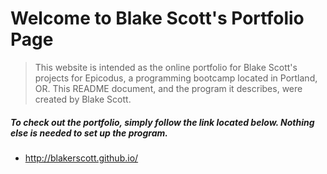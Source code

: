# Welcome to Blake Scott's Portfolio Page

> This website is intended as the online portfolio for
 Blake Scott's projects for Epicodus, a programming bootcamp located in Portland, OR.  This README document, and the program it describes, were created by Blake Scott.




##### To check out the portfolio, simply follow the link located below.  Nothing else is needed to set up the program.

 - http://blakerscott.github.io/
